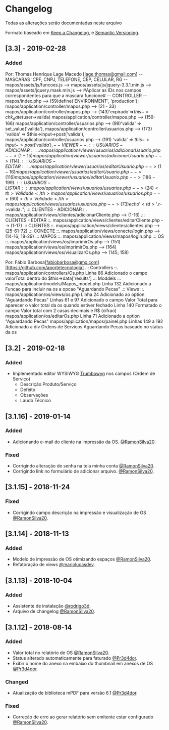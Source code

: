 # Changelog
Todas as alterações serão documentadas neste arquivo

Formato baseado em [Keep a Changelog](https://keepachangelog.com/en/1.0.0/),
e [Semantic Versioning](https://semver.org/spec/v2.0.0.html).

## [3.3] - 2019-02-28
### Added
Por: Thomas Henrique Lage Macedo [lage.thomas@gmail.com]
-- MASCARAS 'CPF, CNPJ, TELEFONE, CEP, CELULAR, RG --
mapos/assets/js/funcoes.js -->
mapos/assets/js/jquery-3.3.1.min.js -->
mapos/assets/jquery.mask.min.js -->
#Aplicar as IDs nos campos correspondentes para que a mascara funcione#
-- CONTROLLER --
mapos/index.php --> (59)define('ENVIRONMENT', 'production');
mapos/application/controller/mapos.php --> (21 - 33)
mapos/application/controller/mapos.php --> (143)'expirado'=>$this->chk_date($user->valida)
mapos/application/controller/mapos.php --> (159- 166)
mapos/application/controller/usuarios.php --> (99)'valida' => set_value('valida'),
mapos/application/controller/usuarios.php --> (173) 'valida' => $this->input->post('valida'),
mapos/application/controller/usuarios.php --> (191) 'valida' => $this->input->post('valida'),
-- VIEWER --
.:: USUARIOS - ADICIONAR ::.
mapos/application/viewer/usuarios/adicionarUsuario.php --> (1 - 15)
mapos/application/viewer/usuarios/adicionarUsuario.php --> (114)
.:: USUARIOS - EDITAR ::.
mapos/application/viewer/usuarios/editarUsuario.php --> (1-16)
mapos/application/viewer/usuarios/editarUsuario.php --> (116)
mapos/application/viewer/usuarios/editarUsuario.php --> (186-199)
.:: USUARIOS - LISTAR ::.
mapos/application/views/usuarios/usuarios.php --> (24) <th> Validade </th>
mapos/application/views/usuarios/usuarios.php --> (60) <th> Validade </th>
mapos/application/views/usuarios/usuarios.php --> (73) echo '<td>'.$r->valida.'</td>';
.:: CLIENTES - ADICIONAR ::.
mapos/application/views/clientes/adicionarCliente.php --> (1-16) 
.:: CLIENTES - EDITAR ::.
mapos/application/views/clientes/editarCliente.php --> (1-17)
.:: CLIENTES ::.
mapos/application/views/clientes/clientes.php --> (25-61-72)
.:: CONECTE ::.
mapos/application/views/conecte/login.php --> (14-16; 18-29)
.:: MAPOS ::.
mapos/application/views/mapos/login.php
.:: OS ::.
mapos/application/views/os/imprimirOs.php --> (151)
mapos/application/views/os/imprimirOs.php --> (164)
mapos/application/views/os/visualizarOs.php --> (145; 158)

Por: Fábio Barbosa[fabiobarbosa@gmx.com][https://github.com/aportetecnologia]
.:: Controllers ::.
mapos/application/controllers/Os.php
Linha 86
Adicionado o campo valorTotal dentro do $this->data['results']
.:: Moddels ::.
mapos/application/models/Mapos_model.php 
Linha 132
Aidicionado a Funcao para incluir na os a opcao "Aguardando Pecas"
.:: Views ::.
mapos/application/os/views/os.php
Linha 24
Adicionado ao option "Aguardando Pecas"
Linhas 61 e 97
Adicionado o campo Valor Total para aparecer o valor total da os quando estiver fechado
Linha 140
Formatado o campo Valor total com 2 casas decimais e R$ (cifrao)
mapos/application/os/editarOs.php
Linha 71
Adicionado a option "Aguardando Pecas"
mapos/application/mapos/painel.php
Linhas 149 a 192
Adicionado a div Ordens de Servicos Aguardando Pecas baseado no status da os


## [3.2] - 2019-02-18
### Added
- Implementado editor WYSIWYG [Trumbowyg](https://github.com/Alex-D/Trumbowyg) nos campos (Ordem de Serviço)
    - Descrição Produto/Serviço
    - Defeito
    - Observações
    - Laudo Técnico

## [3.1.16] - 2019-01-14
### Added
- Adicionando e-mail do cliente na impressão da OS. [@RamonSilva20](https://github.com/RamonSilva20).

### Fixed
- Corrigindo alteração de senha na tela minha conta [@RamonSilva20](https://github.com/RamonSilva20).
- Corrigindo link no formulário de adicionar arquivo. [@RamonSilva20](https://github.com/RamonSilva20).

## [3.1.15] - 2018-11-24
### Fixed
- Corrigindo campo descrição na impressão e visualização de OS [@RamonSilva20](https://github.com/RamonSilva20).

## [3.1.14] - 2018-11-13
### Added
- Modelo de impressão de OS otimizando espaços [@RamonSilva20](https://github.com/RamonSilva20).
- Refatoração de views [@mariolucasdev](https://github.com/mariolucasdev).

## [3.1.13] - 2018-10-04
### Added
- Assistente de instalação [@rodrigo3d](https://github.com/rodrigo3d).
- Arquivo de changelog [@RamonSilva20](https://github.com/RamonSilva20).


## [3.1.12] - 2018-08-14
### Added
- Valor total no relatório de OS [@RamonSilva20](https://github.com/RamonSilva20).
- Status alterado automaticamente para faturado [@Pr3d4dor](https://github.com/Pr3d4dor).
- Exibir o nome do anexo na embaixo do thumbnail em anexos de OS [@Pr3d4dor](https://github.com/Pr3d4dor).

### Changed 
- Atualização de biblioteca mPDF para versão 6.1 [@Pr3d4dor](https://github.com/Pr3d4dor).

### Fixed 
- Correção de erro ao gerar relatório sem emitente estar configurado [@RamonSilva20](https://github.com/RamonSilva20).

